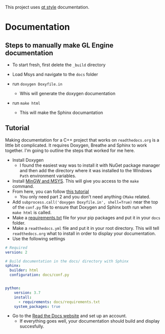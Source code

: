 This project uses [qt style](https://doc.qt.io/qt-5/qtwritingstyle-cpp.html) documentation.
# Documentation

## Steps to manually make GL Engine documentation
 - To start fresh, first delete the `_build` directory
 - Load Msys and navigate to the `docs` folder

 - run `doxygen Doxyfile.in`
	- Whis will generate the doxygen documentation
 - run `make html`
	- This will make the Sphinx documantation 

## Tutorial
Making documentation for a C++ project that works on `readthedocs.org` is a little bit complicated. It requires Doxygen, Breathe and Sphinx to work together. I'm going to outline the steps that worked for me here.

- Install Doxygen
  - I found the easiest way was to install it with NuGet package manager and then add the directory where it was installed to the Windows `Path` environment variables.
- Install [MinGW and MSYS](https://genome.sph.umich.edu/wiki/Installing_MinGW_%26_MSYS_on_Windows). This will give you access to the `make` command.
- From here, you can follow [this tutorial](https://medium.com/practical-coding/c-documentation-with-doxygen-cmake-sphinx-breathe-for-those-of-use-who-are-totally-lost-part-2-21f4fb1abd9f)
	- You only need part 2 and you don't need anything `CMake` related.
- Add `subprocess.call('doxygen Doxyfile.in', shell=True)` near the top of the `conf.py` file to ensure that Doxygen and Sphinx both run when `make html` is called.
- Make a [requirements.txt](https://pip.pypa.io/en/stable/user_guide/) file for your pip packages and put it in your `docs` folder.
- Make a `readthedocs.yml` file and put it in your root directory. This will tell `readthedocs.org` what to install in order to display your documentation.
- Use the following settings
```yaml
# Required
version: 2

# Build documentation in the docs/ directory with Sphinx
sphinx:
  builder: html
  configuration: docs/conf.py


python:
    version: 3.7
    install:
      - requirements: docs/requirements.txt
    system_packages: true
```
  - Go to the [Read the Docs website](https://readthedocs.org/) and set up an account.
	- If everything goes well, your documentation should build and display succesfully.

